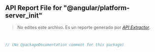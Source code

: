 ## API Report File for "@angular/platform-server_init"

> No edites este archivo. Es un reporte generado por [*API Extractor*](https://api-extractor.com/).

```ts


// (No @packageDocumentation comment for this package)

```

